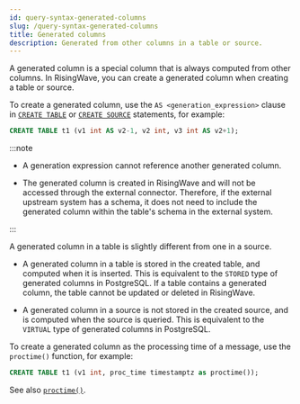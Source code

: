 ```yaml
---
id: query-syntax-generated-columns
slug: /query-syntax-generated-columns
title: Generated columns
description: Generated from other columns in a table or source.
---
```

<head>
  <link rel="canonical" href="https://docs.risingwave.com/docs/current/query-syntax-generated-columns/" />
</head>

A generated column is a special column that is always computed from other columns. In RisingWave, you can create a generated column when creating a table or source.

To create a generated column, use the `AS <generation_expression>` clause in [`CREATE TABLE`](/sql/commands/sql-create-table.md) or [`CREATE SOURCE`](/sql/commands/sql-create-source.md) statements, for example:

```sql
CREATE TABLE t1 (v1 int AS v2-1, v2 int, v3 int AS v2+1);
```

:::note

+ A generation expression cannot reference another generated column.

+ The generated column is created in RisingWave and will not be accessed through the external connector. Therefore, if the external upstream system has a schema, it does not need to include the generated column within the table's schema in the external system.

:::

A generated column in a table is slightly different from one in a source.

- A generated column in a table is stored in the created table, and computed when it is inserted. This is equivalent to the `STORED` type of generated columns in PostgreSQL. If a table contains a generated column, the table cannot be updated or deleted in RisingWave.

- A generated column in a source is not stored in the created source, and is computed when the source is queried. This is equivalent to the `VIRTUAL` type of generated columns in PostgreSQL.

To create a generated column as the processing time of a message, use the `proctime()` function, for example:

```sql
CREATE TABLE t1 (v1 int, proc_time timestamptz as proctime());
```

See also [`proctime()`](/sql/functions-operators/sql-function-datetime.md#proctime).
